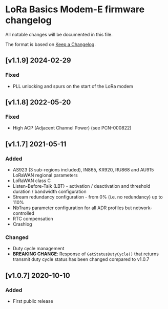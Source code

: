 # LoRa Basics Modem-E firmware changelog

All notable changes will be documented in this file.

The format is based on [Keep a Changelog](https://keepachangelog.com/en/1.0.0/).

## [v1.1.9] 2024-02-29

### Fixed

- PLL unlocking and spurs on the start of the LoRa modem

## [v1.1.8] 2022-05-20

### Fixed

- High ACP (Adjacent Channel Power)  (see PCN-000822)

## [v1.1.7] 2021-05-11

### Added

- AS923 (3 sub-regions included), IN865, KR920, RU868 and AU915 LoRaWAN regional parameters
- LoRaWAN class C
- Listen-Before-Talk (LBT) - activation / deactivation and threshold duration / bandwidth configuration
- Stream redundancy configuration - from 0% (i.e. no redundancy) up to 110%
- NbTrans parameter configuration for all ADR profiles but network-controlled
- RTC compensation
- Crashlog

### Changed

- Duty cycle management
- __BREAKING CHANGE__: Response of `GetStatusDutyCycle()` that returns transmit duty cycle status has been changed compared to v1.0.7

## [v1.0.7] 2020-10-10

### Added

- First public release
